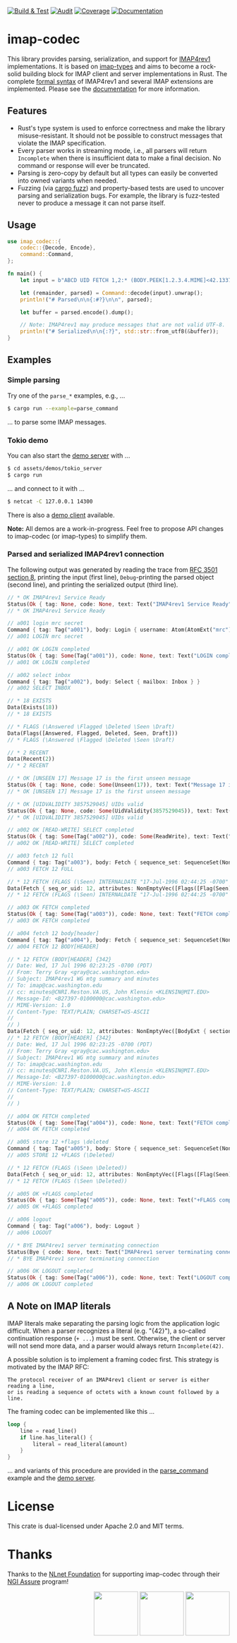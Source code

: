[![Build & Test](https://github.com/duesee/imap-codec/actions/workflows/build_and_test.yml/badge.svg)](https://github.com/duesee/imap-codec/actions/workflows/build_and_test.yml)
[![Audit](https://github.com/duesee/imap-codec/actions/workflows/audit.yml/badge.svg)](https://github.com/duesee/imap-codec/actions/workflows/audit.yml)
[![Coverage](https://coveralls.io/repos/github/duesee/imap-codec/badge.svg?branch=main)](https://coveralls.io/github/duesee/imap-codec?branch=main)
[![Documentation](https://docs.rs/imap-codec/badge.svg)](https://docs.rs/imap-codec)

# imap-codec

This library provides parsing, serialization, and support for [IMAP4rev1] implementations.
It is based on [imap-types] and aims to become a rock-solid building block for IMAP client and server implementations in Rust.
The complete [formal syntax] of IMAP4rev1 and several IMAP extensions are implemented.
Please see the [documentation] for more information.

## Features

* Rust's type system is used to enforce correctness and make the library misuse-resistant.
It should not be possible to construct messages that violate the IMAP specification.
* Every parser works in streaming mode, i.e., all parsers will return `Incomplete` when there is insufficient data to make a final decision. 
No command or response will ever be truncated.
* Parsing is zero-copy by default but all types can easily be converted into owned variants when needed.
* Fuzzing (via [cargo fuzz]) and property-based tests are used to uncover parsing and serialization bugs.
For example, the library is fuzz-tested never to produce a message it can not parse itself.

## Usage

```rust
use imap_codec::{
    codec::{Decode, Encode},
    command::Command,
};

fn main() {
    let input = b"ABCD UID FETCH 1,2:* (BODY.PEEK[1.2.3.4.MIME]<42.1337>)\r\n";

    let (remainder, parsed) = Command::decode(input).unwrap();
    println!("# Parsed\n\n{:#?}\n\n", parsed);

    let buffer = parsed.encode().dump();

    // Note: IMAP4rev1 may produce messages that are not valid UTF-8.
    println!("# Serialized\n\n{:?}", std::str::from_utf8(&buffer));
}
```

## Examples

### Simple parsing

Try one of the `parse_*` examples, e.g., ...

```sh
$ cargo run --example=parse_command
```

... to parse some IMAP messages.

### Tokio demo

You can also start the [demo server] with ...

```sh
$ cd assets/demos/tokio_server
$ cargo run
```

... and connect to it with ...

```sh
$ netcat -C 127.0.0.1 14300
```

There is also a [demo client] available.

**Note:** All demos are a work-in-progress. Feel free to propose API changes to imap-codec (or imap-types) to simplify them.

### Parsed and serialized IMAP4rev1 connection

The following output was generated by reading the trace from [RFC 3501 section 8](https://tools.ietf.org/html/rfc3501#section-8), printing the input (first line), `Debug`-printing the parsed object (second line), and printing the serialized output (third line).

```rust
// * OK IMAP4rev1 Service Ready
Status(Ok { tag: None, code: None, text: Text("IMAP4rev1 Service Ready") })
// * OK IMAP4rev1 Service Ready

// a001 login mrc secret
Command { tag: Tag("a001"), body: Login { username: Atom(AtomExt("mrc")), password: /* REDACTED */ } }
// a001 LOGIN mrc secret

// a001 OK LOGIN completed
Status(Ok { tag: Some(Tag("a001")), code: None, text: Text("LOGIN completed") })
// a001 OK LOGIN completed

// a002 select inbox
Command { tag: Tag("a002"), body: Select { mailbox: Inbox } }
// a002 SELECT INBOX

// * 18 EXISTS
Data(Exists(18))
// * 18 EXISTS

// * FLAGS (\Answered \Flagged \Deleted \Seen \Draft)
Data(Flags([Answered, Flagged, Deleted, Seen, Draft]))
// * FLAGS (\Answered \Flagged \Deleted \Seen \Draft)

// * 2 RECENT
Data(Recent(2))
// * 2 RECENT

// * OK [UNSEEN 17] Message 17 is the first unseen message
Status(Ok { tag: None, code: Some(Unseen(17)), text: Text("Message 17 is the first unseen message") })
// * OK [UNSEEN 17] Message 17 is the first unseen message

// * OK [UIDVALIDITY 3857529045] UIDs valid
Status(Ok { tag: None, code: Some(UidValidity(3857529045)), text: Text("UIDs valid") })
// * OK [UIDVALIDITY 3857529045] UIDs valid

// a002 OK [READ-WRITE] SELECT completed
Status(Ok { tag: Some(Tag("a002")), code: Some(ReadWrite), text: Text("SELECT completed") })
// a002 OK [READ-WRITE] SELECT completed

// a003 fetch 12 full
Command { tag: Tag("a003"), body: Fetch { sequence_set: SequenceSet(NonEmptyVec([Single(Value(12))])), attributes: Macro(Full), uid: false } }
// a003 FETCH 12 FULL

// * 12 FETCH (FLAGS (\Seen) INTERNALDATE "17-Jul-1996 02:44:25 -0700" RFC822.SIZE 4286 ENVELOPE ("Wed, 17 Jul 1996 02:23:25 -0700 (PDT)" "IMAP4rev1 WG mtg summary and minutes" (("Terry Gray" NIL "gray" "cac.washington.edu")) (("Terry Gray" NIL "gray" "cac.washington.edu")) (("Terry Gray" NIL "gray" "cac.washington.edu")) ((NIL NIL "imap" "cac.washington.edu")) ((NIL NIL "minutes" "CNRI.Reston.VA.US")("John Klensin" NIL "KLENSIN" "MIT.EDU")) NIL NIL "<B27397-0100000@cac.washington.edu>") BODY ("TEXT" "PLAIN" ("CHARSET" "US-ASCII") NIL NIL "7BIT" 3028 92))
Data(Fetch { seq_or_uid: 12, attributes: NonEmptyVec([Flags([Flag(Seen)]), InternalDate(1996-07-17T02:44:25-07:00), Rfc822Size(4286), Envelope(Envelope { date: NString(Some(Quoted(Quoted("Wed, 17 Jul 1996 02:23:25 -0700 (PDT)")))), subject: NString(Some(Quoted(Quoted("IMAP4rev1 WG mtg summary and minutes")))), from: [Address { name: NString(Some(Quoted(Quoted("Terry Gray")))), adl: NString(None), mailbox: NString(Some(Quoted(Quoted("gray")))), host: NString(Some(Quoted(Quoted("cac.washington.edu")))) }], sender: [Address { name: NString(Some(Quoted(Quoted("Terry Gray")))), adl: NString(None), mailbox: NString(Some(Quoted(Quoted("gray")))), host: NString(Some(Quoted(Quoted("cac.washington.edu")))) }], reply_to: [Address { name: NString(Some(Quoted(Quoted("Terry Gray")))), adl: NString(None), mailbox: NString(Some(Quoted(Quoted("gray")))), host: NString(Some(Quoted(Quoted("cac.washington.edu")))) }], to: [Address { name: NString(None), adl: NString(None), mailbox: NString(Some(Quoted(Quoted("imap")))), host: NString(Some(Quoted(Quoted("cac.washington.edu")))) }], cc: [Address { name: NString(None), adl: NString(None), mailbox: NString(Some(Quoted(Quoted("minutes")))), host: NString(Some(Quoted(Quoted("CNRI.Reston.VA.US")))) }, Address { name: NString(Some(Quoted(Quoted("John Klensin")))), adl: NString(None), mailbox: NString(Some(Quoted(Quoted("KLENSIN")))), host: NString(Some(Quoted(Quoted("MIT.EDU")))) }], bcc: [], in_reply_to: NString(None), message_id: NString(Some(Quoted(Quoted("<B27397-0100000@cac.washington.edu>")))) }), Body(Single { body: Body { basic: BasicFields { parameter_list: [(Quoted(Quoted("CHARSET")), Quoted(Quoted("US-ASCII")))], id: NString(None), description: NString(None), content_transfer_encoding: Quoted(Quoted("7BIT")), size: 3028 }, specific: Text { subtype: Quoted(Quoted("PLAIN")), number_of_lines: 92 } }, extension: None })]) })
// * 12 FETCH (FLAGS (\Seen) INTERNALDATE "17-Jul-1996 02:44:25 -0700" RFC822.SIZE 4286 ENVELOPE ("Wed, 17 Jul 1996 02:23:25 -0700 (PDT)" "IMAP4rev1 WG mtg summary and minutes" (("Terry Gray" NIL "gray" "cac.washington.edu")) (("Terry Gray" NIL "gray" "cac.washington.edu")) (("Terry Gray" NIL "gray" "cac.washington.edu")) ((NIL NIL "imap" "cac.washington.edu")) ((NIL NIL "minutes" "CNRI.Reston.VA.US")("John Klensin" NIL "KLENSIN" "MIT.EDU")) NIL NIL "<B27397-0100000@cac.washington.edu>") BODY ("TEXT" "PLAIN" ("CHARSET" "US-ASCII") NIL NIL "7BIT" 3028 92))

// a003 OK FETCH completed
Status(Ok { tag: Some(Tag("a003")), code: None, text: Text("FETCH completed") })
// a003 OK FETCH completed

// a004 fetch 12 body[header]
Command { tag: Tag("a004"), body: Fetch { sequence_set: SequenceSet(NonEmptyVec([Single(Value(12))])), attributes: FetchAttributes([BodyExt { section: Some(Header(None)), partial: None, peek: false }]), uid: false } }
// a004 FETCH 12 BODY[HEADER]

// * 12 FETCH (BODY[HEADER] {342}
// Date: Wed, 17 Jul 1996 02:23:25 -0700 (PDT)
// From: Terry Gray <gray@cac.washington.edu>
// Subject: IMAP4rev1 WG mtg summary and minutes
// To: imap@cac.washington.edu
// cc: minutes@CNRI.Reston.VA.US, John Klensin <KLENSIN@MIT.EDU>
// Message-Id: <B27397-0100000@cac.washington.edu>
// MIME-Version: 1.0
// Content-Type: TEXT/PLAIN; CHARSET=US-ASCII
// 
// )
Data(Fetch { seq_or_uid: 12, attributes: NonEmptyVec([BodyExt { section: Some(Header(None)), origin: None, data: NString(Some(Literal(Literal { data: [68, 97, 116, 101, 58, 32, 87, 101, 100, 44, 32, 49, 55, 32, 74, 117, 108, 32, 49, 57, 57, 54, 32, 48, 50, 58, 50, 51, 58, 50, 53, 32, 45, 48, 55, 48, 48, 32, 40, 80, 68, 84, 41, 13, 10, 70, 114, 111, 109, 58, 32, 84, 101, 114, 114, 121, 32, 71, 114, 97, 121, 32, 60, 103, 114, 97, 121, 64, 99, 97, 99, 46, 119, 97, 115, 104, 105, 110, 103, 116, 111, 110, 46, 101, 100, 117, 62, 13, 10, 83, 117, 98, 106, 101, 99, 116, 58, 32, 73, 77, 65, 80, 52, 114, 101, 118, 49, 32, 87, 71, 32, 109, 116, 103, 32, 115, 117, 109, 109, 97, 114, 121, 32, 97, 110, 100, 32, 109, 105, 110, 117, 116, 101, 115, 13, 10, 84, 111, 58, 32, 105, 109, 97, 112, 64, 99, 97, 99, 46, 119, 97, 115, 104, 105, 110, 103, 116, 111, 110, 46, 101, 100, 117, 13, 10, 99, 99, 58, 32, 109, 105, 110, 117, 116, 101, 115, 64, 67, 78, 82, 73, 46, 82, 101, 115, 116, 111, 110, 46, 86, 65, 46, 85, 83, 44, 32, 74, 111, 104, 110, 32, 75, 108, 101, 110, 115, 105, 110, 32, 60, 75, 76, 69, 78, 83, 73, 78, 64, 77, 73, 84, 46, 69, 68, 85, 62, 13, 10, 77, 101, 115, 115, 97, 103, 101, 45, 73, 100, 58, 32, 60, 66, 50, 55, 51, 57, 55, 45, 48, 49, 48, 48, 48, 48, 48, 64, 99, 97, 99, 46, 119, 97, 115, 104, 105, 110, 103, 116, 111, 110, 46, 101, 100, 117, 62, 13, 10, 77, 73, 77, 69, 45, 86, 101, 114, 115, 105, 111, 110, 58, 32, 49, 46, 48, 13, 10, 67, 111, 110, 116, 101, 110, 116, 45, 84, 121, 112, 101, 58, 32, 84, 69, 88, 84, 47, 80, 76, 65, 73, 78, 59, 32, 67, 72, 65, 82, 83, 69, 84, 61, 85, 83, 45, 65, 83, 67, 73, 73, 13, 10, 13, 10], sync: true }))) }]) })
// * 12 FETCH (BODY[HEADER] {342}
// Date: Wed, 17 Jul 1996 02:23:25 -0700 (PDT)
// From: Terry Gray <gray@cac.washington.edu>
// Subject: IMAP4rev1 WG mtg summary and minutes
// To: imap@cac.washington.edu
// cc: minutes@CNRI.Reston.VA.US, John Klensin <KLENSIN@MIT.EDU>
// Message-Id: <B27397-0100000@cac.washington.edu>
// MIME-Version: 1.0
// Content-Type: TEXT/PLAIN; CHARSET=US-ASCII
// 
// )

// a004 OK FETCH completed
Status(Ok { tag: Some(Tag("a004")), code: None, text: Text("FETCH completed") })
// a004 OK FETCH completed

// a005 store 12 +flags \deleted
Command { tag: Tag("a005"), body: Store { sequence_set: SequenceSet(NonEmptyVec([Single(Value(12))])), kind: Add, response: Answer, flags: [Deleted], uid: false } }
// a005 STORE 12 +FLAGS (\Deleted)

// * 12 FETCH (FLAGS (\Seen \Deleted))
Data(Fetch { seq_or_uid: 12, attributes: NonEmptyVec([Flags([Flag(Seen), Flag(Deleted)])]) })
// * 12 FETCH (FLAGS (\Seen \Deleted))

// a005 OK +FLAGS completed
Status(Ok { tag: Some(Tag("a005")), code: None, text: Text("+FLAGS completed") })
// a005 OK +FLAGS completed

// a006 logout
Command { tag: Tag("a006"), body: Logout }
// a006 LOGOUT

// * BYE IMAP4rev1 server terminating connection
Status(Bye { code: None, text: Text("IMAP4rev1 server terminating connection") })
// * BYE IMAP4rev1 server terminating connection

// a006 OK LOGOUT completed
Status(Ok { tag: Some(Tag("a006")), code: None, text: Text("LOGOUT completed") })
// a006 OK LOGOUT completed
```

## A Note on IMAP literals

IMAP literals make separating the parsing logic from the application logic difficult.
When a parser recognizes a literal (e.g. "{42}"), a so-called continuation response (`+ ...`) must be sent.
Otherwise, the client or server will not send more data, and a parser would always return `Incomplete(42)`.

A possible solution is to implement a framing codec first.
This strategy is motivated by the IMAP RFC:

```
The protocol receiver of an IMAP4rev1 client or server is either reading a line,
or is reading a sequence of octets with a known count followed by a line.
```

The framing codec can be implemented like this ...

```rust
loop {
    line = read_line()
    if line.has_literal() {
        literal = read_literal(amount)
    }
}
```

... and variants of this procedure are provided in the [parse_command] example and the [demo server].

# License

This crate is dual-licensed under Apache 2.0 and MIT terms.

[IMAP4rev1]: https://tools.ietf.org/html/rfc3501
[imap-types]: https://github.com/duesee/imap-codec/imap-types
[formal syntax]: https://tools.ietf.org/html/rfc3501#section-9
[documentation]: https://docs.rs/imap-codec/latest/imap_codec/
[cargo fuzz]: https://github.com/rust-fuzz/cargo-fuzz
[demo client]: https://github.com/duesee/imap-codec/tree/main/assets/demos/tokio_client
[demo server]: https://github.com/duesee/imap-codec/tree/main/assets/demos/tokio_server
[parse_command]: https://github.com/duesee/imap-codec/blob/main/examples/parse_command.rs

# Thanks

Thanks to the [NLnet Foundation](https://nlnet.nl/) for supporting imap-codec through their [NGI Assure](https://nlnet.nl/assure/) program!

<div align="right">
    <img height="100px" src="https://user-images.githubusercontent.com/8997731/215262095-ab12d43a-ca8a-4d44-b79b-7e99ab91ca01.png"/>
    <img height="100px" src="https://user-images.githubusercontent.com/8997731/221422192-60d28ed4-10bb-441e-957d-93af58166707.png"/>
    <img height="100px" src="https://user-images.githubusercontent.com/8997731/215262235-0db02da9-7c6c-498e-a3d2-7ea7901637bf.png"/>
</div>
